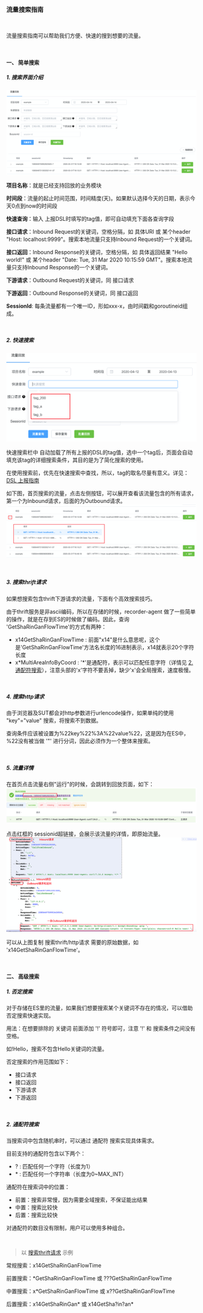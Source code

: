 ### 流量搜索指南

<br>

流量搜索指南可以帮助我们方便、快速的搜到想要的流量。

<br>

#### 一、 简单搜索

##### 1. 搜索界面介绍
![guide_search_webindex](../../images/guide_search_webindex.png)

**项目名称**：就是已经支持回放的业务模块

**时间段**：流量的起止时间范围，时间精度(天)。如果默认选择今天的日期，表示今天0点到now的时间段

**快速查询**：输入 上报DSL时填写的tag值，即可自动填充下面各查询字段

**接口请求**：Inbound Request的关键词，空格分隔，如 具体URI 或 某个header "Host: localhost:9999"。搜索本地流量只支持Inbound Request的一个关键词。

**接口返回**：Inbound Response的关键词，空格分隔，如 具体返回结果 "Hello world!" 或 某个header "Date: Tue, 31 Mar 2020 10:15:59 GMT"。搜索本地流量只支持Inbound Response的一个关键词。

**下游请求**：Outbound Request的关键词，同 接口请求

**下游返回**：Outbound Response的关键词，同 接口返回

**SessionId**: 每条流量都有一个唯一ID，形如xxx-x，由时间戳和goroutineid组成。

<br>

##### 2. 快速搜索
![guide_search_dsltag](../../images/guide_search_dsltag.png)

快速搜索栏中 自动加载了所有上报的DSL的tag值，选中一个tag后，页面会自动填充该tag的详细搜索条件，其目的是为了简化搜索的使用。

在使用搜索前，优先在快速搜索中查找，所以，tag的取名尽量有意义。详见：[DSL 上报指南](report.md#1-dsl上报)

如下图，首页搜索的流量，点击左侧按钮，可以展开查看该流量包含的所有请求，第一个为Inbound请求，后面的为Outbound请求。
![guide_search_result](../../images/guide_search_result.png)

<br>

##### 3. 搜索thrift请求
如果想搜索包含thrift下游请求的流量，下面有个高效搜索技巧。

由于thrift服务是非ascii编码，所以在存储的时候，recorder-agent 做了一些简单的操作，就是在存到ES的时候做了编码。因此，查询 'GetShaRinGanFlowTime'的方式有两种：

* x14GetShaRinGanFlowTime :
前面"x14"是什么意思呢，这个是'GetShaRinGanFlowTime'方法名长度的16进制表示，x14就表示20个字符长度
* x*MultiAreaInfoByCoord :
'\*'是通配符，表示可以匹配任意字符（详情见 [2. 通配符搜索](#2-通配符搜索)），注意头部的'x'字符不要丢掉，缺少'x'会全局搜索，速度极慢。

<br>

##### 4. 搜索http请求
由于浏览器及SUT都会对http参数进行urlencode操作，如果单纯的使用 "key"="value" 搜索，将搜索不到数据。

查询条件应该被设置为%22key%22%3A%22value%22，这是因为在ES中，%22没有被当做 '"' 进行分词，因此必须作为一个整体来搜索。

<br>

##### 5. 流量详情
在首页点击流量右侧"运行"的时候，会跳转到回放页面，如下：
![guide_search_flowlink](../../images/guide_search_flowlink.png)

点击红框的 sessionid超链接，会展示该流量的详情，即原始流量。
![guide_search_flowdetail](../../images/guide_search_flowdetail.png)

可以从上图复制 搜索thrift/http请求 需要的原始数据，如 'x14GetShaRinGanFlowTime'。

<br>

#### 二、 高级搜索

##### 1. 否定搜索

对于存储在ES里的流量，如果我们想要搜索某个关键词不存在的情况，可以借助否定搜索快速实现。

用法：在想要排除的 关键词 前面添加 '!' 符号即可，注意 '!' 和 搜索条件之间没有空格。 

如!Hello，搜索不包含Hello关键词的流量。

否定搜索的作用范围如下：
* 接口请求
* 接口返回
* 下游请求
* 下游返回

<br>

##### 2. 通配符搜索

当搜索词中包含随机串时，可以通过 通配符 搜索实现具体需求。

目前支持的通配符包含以下两个：
* ? : 匹配任何一个字符（长度为1）
* \* : 匹配任何一个字符串（长度为0~MAX_INT）

通配符在搜索词中的位置：
* 前置：搜索非常慢，因为需要全域搜索，不保证能出结果
* 中置：搜索比较快
* 后置：搜索比较快

对通配符的数目没有限制，用户可以使用多种组合。

<br>

> 以 [搜索thrift请求](#3-搜索thrift请求) 示例

常规搜索：x14GetShaRinGanFlowTime

前置搜索：*GetShaRinGanFlowTime   或  ???GetShaRinGanFlowTime

中置搜索：x*GetShaRinGanFlowTime  或  x??GetShaRinGanFlowTime

后置搜索：x14GetShaRinGan* 或 x14GetSha?in?an*
